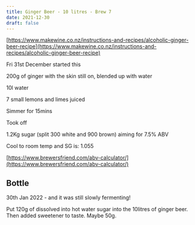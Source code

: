 ```yaml
---
title: Ginger Beer - 10 litres - Brew 7
date: 2021-12-30
draft: false 
---
```


[https://www.makewine.co.nz/instructions-and-recipes/alcoholic-ginger-beer-recipe](https://www.makewine.co.nz/instructions-and-recipes/alcoholic-ginger-beer-recipe)

Fri 31st December started this

200g of ginger with the skin still on, blended up with water

10l water

7 small lemons and limes juiced

Simmer for 15mins

Took off

1.2Kg sugar (split 300 white and 900 brown) aiming for 7.5% ABV

Cool to room temp and SG is: 1.055

[https://www.brewersfriend.com/abv-calculator/](https://www.brewersfriend.com/abv-calculator/) 


## Bottle

30th Jan 2022 - and it was still slowly fermenting!

Put 120g of dissolved into hot water sugar into the 10litres of ginger beer. Then added sweetener to taste. Maybe 50g.




